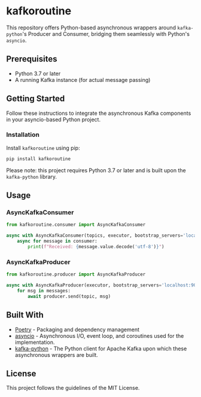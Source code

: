 # kafkoroutine

This repository offers Python-based asynchronous wrappers around `kafka-python`'s Producer and Consumer, bridging them
seamlessly with Python's `asyncio`.

## Prerequisites

- Python 3.7 or later
- A running Kafka instance (for actual message passing)


## Getting Started

Follow these instructions to integrate the asynchronous Kafka components in your asyncio-based Python project.

### Installation

Install `kafkoroutine` using pip:

```bash
pip install kafkoroutine
```

Please note: this project requires Python 3.7 or later and is built upon the `kafka-python` library.

## Usage

### AsyncKafkaConsumer

```python
from kafkoroutine.consumer import AsyncKafkaConsumer

async with AsyncKafkaConsumer(topics, executor, bootstrap_servers='localhost:9092') as consumer:
    async for message in consumer:
        print(f"Received: {message.value.decode('utf-8')}")
```

### AsyncKafkaProducer

```python
from kafkoroutine.producer import AsyncKafkaProducer

async with AsyncKafkaProducer(executor, bootstrap_servers='localhost:9092') as producer:
    for msg in messages:
        await producer.send(topic, msg)
```

## Built With

* [Poetry](https://python-poetry.org/docs/) - Packaging and dependency management
* [asyncio](https://docs.python.org/3/library/asyncio.html) - Asynchronous I/O, event loop, and coroutines used for the
  implementation.
* [kafka-python](https://github.com/dpkp/kafka-python) - The Python client for Apache Kafka upon which these
  asynchronous wrappers are built.

## License

This project follows the guidelines of the MIT License.